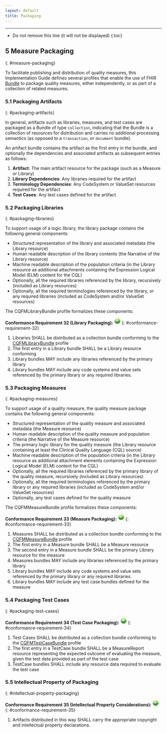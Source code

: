 ```yaml
---
layout: default
title: Packaging
---
```


---

<!-- TOC  the css styling for this is \pages\assets\css\project.css under 'markdown-toc'-->

* Do not remove this line (it will not be displayed)
{:toc}

## 5 Measure Packaging
{: #measure-packaging}

To facilitate publishing and distribution of quality measures, this Implementation Guide
defines several profiles that enable the use of FHIR [Bundle]({{site.data.fhir.path}}bundle.html)
to package quality measures, either independently, or as part of a collection of related
measures.

### 5.1 Packaging Artifacts
{: #packaging-artifacts}

In general, artifacts such as libraries, measures, and test cases are packaged as a Bundle
of type `collection`, indicating that the Bundle is a collection of resources for distribution and
carries no additional processing semantics (as opposed to a `transaction`, or `document` bundle).

An artifact bundle contains the artifact as the first entry in the bundle, and optionally the
dependencies and associated artifacts as subsequent entries as follows:

1. **Artifact**: The main artifact resource for the package (such as a Measure or Library)
2. **Library Dependencies**: Any libraries required for the artifact
3. **Terminology Dependencies**: Any CodeSystem or ValueSet resources required for the artifact
4. **Test Cases**: Any test cases defined for the artifact

### 5.2 Packaging Libraries
{: #packaging-libraries}

To support usage of a logic library, the library package contains the following general components:

* Structured representation of the library and associated metadata (the Library resource)
* Human readable description of the library contents (the Narrative of the Library resource)
* Machine readable description of the population criteria (in the Library resource as additional attachments containing the Expression Logical Model (ELM) content for the CQL)
* Optionally, all the required libraries referenced by the library, recursively (included as Library resources)
* Optionally, all the required terminologies referenced by the library, or any required libraries (included as CodeSystem and/or ValueSet resources)

The CQFMLibraryBundle profile formalizes these components:

**Conformance Requirement 32 (Library Packaging):** [<img src="assets/images/conformance.png" width="20" class="self-link" height="20"/>](#conformance-requirement-32)
{: #conformance-requirement-32}
  1. Libraries SHALL be distributed as a collection bundle conforming to the [CQFMLibraryBundle](StructureDefinition-library-bundle-cqfm.html) profile
  2. The first entry in a Library bundle SHALL be a Library resource conforming
  3. Library bundles MAY include any libraries referenced by the primary library
  4. Library bundles MAY include any code systems and value sets referenced by the primary library or any required libraries.

### 5.3 Packaging Measures
{: #packaging-measures}

To support usage of a quality measure, the quality measure package contains the following
general components:

* Structured representation of the quality measure and associated metadata (the Measure resource)
* Human readable description of the quality measure and population criteria (the Narrative of the Measure resource)
* The primary logic library for the quality measure (the Library resource containing at least the Clinical Quality Language (CQL) source)
* Machine readable description of the population criteria (in the Library resource as additional attachment elements containing the Expression Logical Model (ELM) content for the CQL)
* Optionally, all the required libraries referenced by the primary library of the quality measure, recursively (included as Library resources)
* Optionally, all the required terminologies referenced by the primary library or any required libraries (included as CodeSystem and/or ValueSet resources)
* Optionally, any test cases defined for the quality measure

The CQFMMeasureBundle profile formalizes these components:

**Conformance Requirement 33 (Measure Packaging):** [<img src="assets/images/conformance.png" width="20" class="self-link" height="20"/>](#conformance-requirement-33)
{: #conformance-requirement-33}
  1. Measures SHALL be distributed as a collection bundle conforming to the [CQFMMeasureBundle](StructureDefinition-measure-bundle-cqfm.html) profile
  2. The first entry in a Measure bundle SHALL be a Measure resource
  3. The second entry in a Measure bundle SHALL be the primary Library resource for the measure
  4. Measures bundles MAY include any libraries referenced by the primary library
  5. Library bundles MAY include any code systems and value sets referenced by the primary library or any required libraries.
  6. Library bundles MAY include any test case bundles defined for the measure

### 5.4 Packaging Test Cases
{: #packaging-test-cases}

**Conformance Requirement 34 (Test Case Packaging):** [<img src="assets/images/conformance.png" width="20" class="self-link" height="20"/>](#conformance-requirement-34)
{: #conformance-requirement-34}
  1. Test Cases SHALL be distributed as a collection bundle conforming to the [CQFMTestCaseBundle](StructureDefinition-testcase-bundle-cqfm.html) profile
  2. The first entry in a TestCase bundle SHALL be a MeasureReport resource representing the expected outcome of evaluating the measure, given the test data provided as part of the test case
  3. TestCase bundles SHALL include any resource data required to evaluate the test case

### 5.5 Intellectual Property of Packaging
  {: #intellectual-property-packaging}

**Conformance Requirement 35 (Intellectual Property Considerations):** [<img src="assets/images/conformance.png" width="20" class="self-link" height="20"/>](#conformance-requirement-35)
  {: #conformance-requirement-35}
  1. Artifacts distributed in this way SHALL carry the appropriate copyright and intellectual property declarations.
